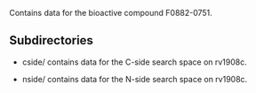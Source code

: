 Contains data for the bioactive compound F0882-0751.

## Subdirectories

- cside/ contains data for the C-side search space on rv1908c.

- nside/ contains data for the N-side search space on rv1908c.

